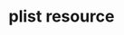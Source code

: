 ---
draft: false
resource_reference: true
robots: 
syntax_code_block: 
common_resource_functionality_multiple_packages: false
common_resource_functionality_resources_common_windows_security: false
cookbook_file_specificity: false
debug_recipes_chef_shell: false
handler_custom: false
handler_types: false
nameless_apt_update: false
nameless_build_essential: false
properties_multiple_packages: false
properties_resources_common_windows_security: false
properties_shortcode: 
ps_credential_helper: false
registry_key: false
remote_directory_recursive_directories: false
remote_file_prevent_re_downloads: false
remote_file_unc_path: false
resource_directory_recursive_directories: false
resource_package_options: false
resources_common_atomic_update: false
resources_common_guard_interpreter: false
resources_common_guards: true
resources_common_notification: true
resources_common_properties: true
ruby_style_basics_chef_log: false
syntax_shortcode: 
template_requirements: false
unit_file_verification: false
title: plist resource
resource: plist
aliases:
- "/resource_plist.html"
menu:
  infra:
    title: plist
    identifier: chef_infra/cookbook_reference/resources/plist plist
    parent: chef_infra/cookbook_reference/resources
    weight: 820
resource_description_list:
- markdown: Use the plist resource to set config values in plist files on macOS systems.
resource_new_in: '16.0'
syntax_full_code_block: |-
  plist 'name' do
    encoding      String # default value: "binary"
    entry         String
    group         String # default value: "wheel"
    mode          String, Integer
    owner         String # default value: "root"
    path          String # default value: 'name' unless specified
    value         true, false, String, Integer, Float, Hash
    action        Symbol # defaults to :set if not specified
  end
syntax_properties_list: 
syntax_full_properties_list:
- "`plist` is the resource."
- "`name` is the name given to the resource block."
- "`action` identifies which steps Chef Infra Client will take to bring the node into
  the desired state."
- "``encoding``, ``entry``, ``group``, ``mode``, ``owner``, ``path``, and ``value``
  are the properties available to this resource."
properties_list:
- property: encoding
  ruby_type: String
  required: false
  default_value: binary
  new_in: 
  description_list:
  - markdown: 
- property: entry
  ruby_type: String
  required: false
  default_value: 
  new_in: 
  description_list:
  - markdown: 
- property: group
  ruby_type: String
  required: false
  default_value: wheel
  new_in: 
  description_list:
  - markdown: 
- property: mode
  ruby_type: String, Integer
  required: false
  default_value: 
  new_in: 
  description_list:
  - markdown: 
- property: owner
  ruby_type: String
  required: false
  default_value: root
  new_in: 
  description_list:
  - markdown: 
- property: path
  ruby_type: String
  required: false
  default_value: The resource block's name
  new_in: 
  description_list:
  - markdown: 
- property: value
  ruby_type: true, false, String, Integer, Float, Hash
  required: false
  default_value: 
  new_in: 
  description_list:
  - markdown: 

---